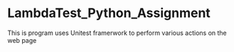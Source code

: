 # LambdaTest_Python_Assignment
This is program uses Unitest framerwork to perform various actions on the web page
